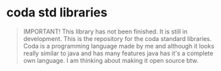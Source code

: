 # coda std libraries
> IMPORTANT! This library has not been finished. It is still in development.
This is the repository for the coda standard libraries. Coda is a
programming language made by me and although it looks really similar to java
and has many features java has it's a complete own language. I am thinking
about making it open source btw.

